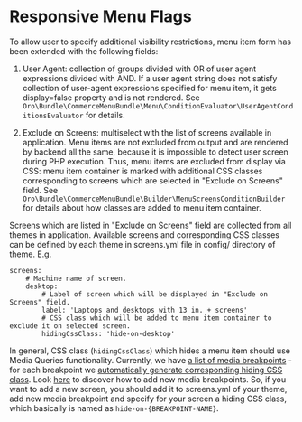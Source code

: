 Responsive Menu Flags
=====================

To allow user to specify additional visibility restrictions, menu item form has been extended with the following fields:
1. User Agent: collection of groups divided with OR of user agent expressions divided with AND.
If a user agent string does not satisfy collection of user-agent expressions specified for menu item, it gets display=false property and is not rendered. See `Oro\Bundle\CommerceMenuBundle\Menu\ConditionEvaluator\UserAgentConditionsEvaluator` for details.

2. Exclude on Screens: multiselect with the list of screens available in application.
Menu items are not excluded from output and are rendered by backend all the same, because it is impossible to detect user screen during PHP execution. Thus, menu items are excluded from display via CSS: menu item container is marked with additional CSS classes corresponding to screens which are selected in "Exclude on Screens" field. See `Oro\Bundle\CommerceMenuBundle\Builder\MenuScreensConditionBuilder` for details about how classes are added to menu item container.

Screens which are listed in "Exclude on Screens" field are collected from all themes in application. Available screens and corresponding CSS classes can be defined by each theme in screens.yml file in config/ directory of theme. E.g.

```code
screens:
    # Machine name of screen.
    desktop:
        # Label of screen which will be displayed in "Exclude on Screens" field.
        label: 'Laptops and desktops with 13 in. + screens'
        # CSS class which will be added to menu item container to exclude it on selected screen.
        hidingCssClass: 'hide-on-desktop'
```

In general, CSS class (`hidingCssClass`) which hides a menu item should use Media Queries functionality. Currently, we have [a list of media breakpoints](https://github.com/oroinc/platform/blob/master/src/Oro/Bundle/UIBundle/Resources/public/blank/scss/settings/partials/_breakpoints.scss) - for each breakpoint we [automatically generate corresponding hiding CSS class](https://github.com/oroinc/platform/blob/master/src/Oro/Bundle/UIBundle/Resources/public/blank/scss/base/base.scss#L7). Look [here](https://github.com/oroinc/customer-portal/blob/master/src/Oro/Bundle/FrontendBundle/Resources/doc/frontendStylesCustomization.md#how-to-change-media-breakpoints) to discover how to add new media breakpoints. So, if you want to add a new screen, you should add it to screens.yml of your theme, add new media breakpoint and specify for your screen a hiding CSS class, which basically is named as `hide-on-{BREAKPOINT-NAME}`.
